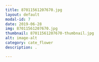 ```yaml
---
title: 87011561207670.jpg
layout: default
modal-id: 7
date: 2019-06-28
img: 87011561207670.jpg
thumbnail: 87011561207670-thumbnail.jpg
alt: image-alt
category: cate_flower
description: .

---
```

